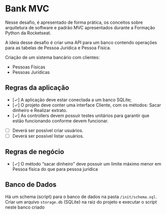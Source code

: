 # Bank MVC

Nesse desafio, é apresentado de forma prática, os conceitos sobre arquitetura de software e padrão MVC apresentados durante a Formação Python da Rocketseat.

A ideia desse desafio é criar uma API para um banco contendo operações para as tabelas de Pessoa Jurídica e Pessoa Física.

Criação de um sistema bancário com clientes:

- Pessoas Físicas
- Pessoas Jurídicas

## Regras da aplicação

- [✓] A aplicação deve estar conectada a um banco SQLite;
- [✓] O projeto deve conter uma interface Cliente, com os métodos: Sacar dinheiro e Realizar extrato.
- [✓] As controllers devem possuir testes unitários para garantir que estão funcionando conforme devem funcionar.
- [ ] Deverá ser possível criar usuários.
- [ ] Deverá ser possível listar usuários.

## Regras de negócio

- [✓] O método “sacar dinheiro” deve possuir um limite máximo menor em Pessoa física do que para pessoa jurídica

## Banco de Dados

Há um schema (script) para o banco de dados na pasta ``/init/schema.sql``. Criar um arquivo ``storage.db`` (SQLite) na raiz do projeto e executar o script neste banco criado